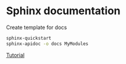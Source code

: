 # Sphinx documentation

Create template for docs


```bash
sphinx-quickstart 
sphinx-apidoc -o docs MyModules
```

[Tutorial](https://www.youtube.com/watch?v=5s3JvVqwESA)